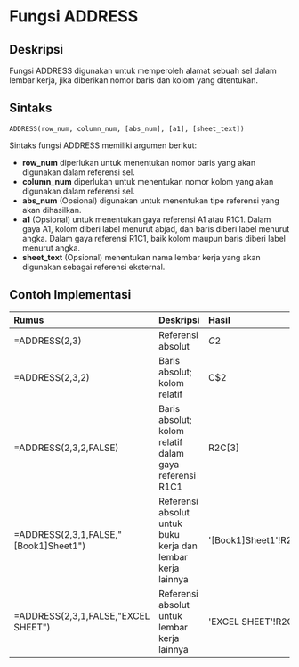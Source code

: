 # Fungsi ADDRESS

## Deskripsi

Fungsi ADDRESS digunakan untuk memperoleh alamat sebuah sel dalam lembar kerja, jika diberikan nomor baris dan kolom yang ditentukan.

## Sintaks

`ADDRESS(row_num, column_num, [abs_num], [a1], [sheet_text])`

Sintaks fungsi ADDRESS memiliki argumen berikut:

* **row\_num** diperlukan untuk menentukan nomor baris yang akan digunakan dalam referensi sel.
* **column\_num** diperlukan untuk menentukan nomor kolom yang akan digunakan dalam referensi sel.
* **abs\_num** \(Opsional\) digunakan untuk menentukan tipe referensi yang akan dihasilkan.
* **a1** \(Opsional\) untuk menentukan gaya referensi A1 atau R1C1. Dalam gaya A1, kolom diberi label menurut abjad, dan baris diberi label menurut angka. Dalam gaya referensi R1C1, baik kolom maupun baris diberi label menurut angka.
* **sheet\_text** \(Opsional\) menentukan nama lembar kerja yang akan digunakan sebagai referensi eksternal.

## Contoh Implementasi

| **Rumus** | **Deskripsi** | **Hasil** |
| :--- | :--- | :--- |
| =ADDRESS\(2,3\) | Referensi absolut | $C$2 |
| =ADDRESS\(2,3,2\) | Baris absolut; kolom relatif | C$2 |
| =ADDRESS\(2,3,2,FALSE\) | Baris absolut; kolom relatif dalam gaya referensi R1C1 | R2C\[3\] |
| =ADDRESS\(2,3,1,FALSE,"\[Book1\]Sheet1"\) | Referensi absolut untuk buku kerja dan lembar kerja lainnya | '\[Book1\]Sheet1'!R2C3 |
| =ADDRESS\(2,3,1,FALSE,"EXCEL SHEET"\) | Referensi absolut untuk lembar kerja lainnya | 'EXCEL SHEET'!R2C3 |

